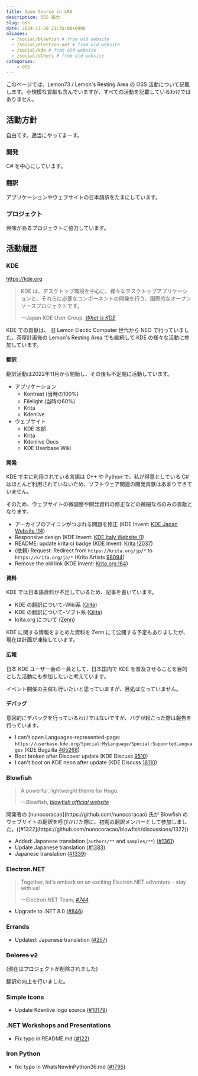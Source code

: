 ```yaml
---
title: Open Source in LRA
description: OSS 協力
slug: oss
date: 2024-11-20 21:35:00+0900
aliases:
  - /social/blowfish # from old website
  - /social/electron-net # from old website
  - /social/kde # from old website
  - /social/others # from old website
categories:
    - OSS
---
```


<!--
   __    __
  |  | /  /
  |  |/  /
  |     <
  |  |\  \
  |__| \__\
   -------
    |KDE|
   -------
-->

<!--
   _________
  /         \
 /   _    _  \
|   | |_| |   |
|   |  _  |   |
|   |_| |_|   |
 \           /
  \_________/
 --------------
     |Hugo|
 --------------
-->

<!--
      o
   ____\__
  / /   \ \
  \/  o  |/
  |\--___/   ELECTRON.NET
  o \___/--o
----------------
 |Electron.NET|
----------------
-->

<!--
  _________
 / _       \
 ||0|      |
 | V       |
 |         |
 |         |
 |         |
 |         | smart phone
 \_________/
------------------------
 |Social Communication|
------------------------
-->

このページでは、Lemon73 / Lemon's Resting Area の OSS 活動について記載します。小規模な貢献も含んでいますが、すべての活動を記載しているわけではありません。

## 活動方針

自由です。適当にやってまーす。

### 開発

C# を中心にしています。

### 翻訳

アプリケーションやウェブサイトの日本語訳をたまにしています。

### プロジェクト

興味があるプロジェクトに協力しています。

## 活動履歴

### KDE

<https://kde.org>

> KDE は、デスクトップ環境を中心に、様々なデスクトップアプリケーションと、それらに必要なコンポーネントの開発を行う、国際的なオープンソースプロジェクトです。
> 
> —Japan KDE User Group, [*What is KDE*](https://jp.kde.org/community/whatiskde/)

KDE での貢献は、 旧 Lemon Electic Computer 世代から NEO で行っていました。茶屋計画後の Lemon's Resting Area でも継続して KDE の様々な活動に参加しています。

#### 翻訳

翻訳活動は2022年11月から開始し、その後も不定期に活動しています。

- アプリケーション
  - Kontrast (当時の100%)
  - Filelight (当時の60%)
  - Krita
  - Kdenlive
- ウェブサイト
  - KDE 本部
  - Krita
  - Kdenlive Docs
  - KDE Userbase Wiki

#### 開発

KDE で主に利用されている言語は C++ や Python で、私が得意としている C# はほとんど利用されていないため、ソフトウェア関連の開発貢献はあまりできていません。

そのため、ウェブサイトの微調整や開発資料の修正などの微細な点のみの貢献となります。

- アーカイブのアイコンがつぶれる問題を修正 (KDE Invent: [KDE Japan Website !14](https://invent.kde.org/websites/jp-kde-org/-/merge_requests/14))
- Responsive design (KDE Invent: [KDE Italy Website !1](https://invent.kde.org/websites/kdeitalia-it/-/merge_requests/1))
- README: update krita ci badge (KDE Invent: [Krita !2037](https://invent.kde.org/graphics/krita/-/merge_requests/2037))
- (依頼) Request: Redirect from `https://krita.org/jp/*` to `https://krita.org/ja/*` (Krita Artists [98094](https://krita-artists.org/t/98094))
- Remove the old link (KDE Invent: [Krita.org !64](https://invent.kde.org/websites/krita-org/-/merge_requests/64))

#### 資料

KDE では日本語資料が不足しているため、記事を書いています。

- KDE の翻訳について-Wiki系 ([Qiita](https://qiita.com/Lemon73/items/768215973076938c86a2))
- KDE の翻訳について-ソフト系 ([Qiita](https://qiita.com/Lemon73/items/ad93e1ab5bad0cd1b44a))
- krita.org について ([Zenn](https://zenn.dev/lemon73/scraps/4872429955d1cc))

KDE に関する情報をまとめた資料を Zenn にて公開する予定もありましたが、現在は計画が凍結しています。

#### 広報

日本 KDE ユーザー会の一員として、日本国内で KDE を普及させることを目的とした活動にも参加したいと考えています。

イベント開催の主催も行いたいと思っていますが、目処は立っていません。

#### デバッグ

意図的にデバッグを行っているわけではないですが、バグが起こった際は報告を行っています。

- I can't open Languages-represented-page: `https://userbase.kde.org/Special:MyLanguage/Special:SupportedLanguages` (KDE Bugzilla [465268](https://bugs.kde.org/465268))
- Boot broken after Discover update (KDE Discuss [9510](https://discuss.kde.org/t/9510))
- I can't boot on KDE neon after update (KDE Discuss [18110](https://discuss.kde.org/t/18110))

### Blowfish

> A powerful, lightweight theme for Hugo.
> 
> —Blowfish, [*blowfish official website*](https://blowfish.page)

<p>開発者の [nunocoracao](https://github.com/nunocoracao) 氏が Blowfish のウェブサイトの翻訳を呼びかけた際に、初期の翻訳メンバーとして参加しました。([#1322](https://github.com/nunocoracao/blowfish/discussions/1322))

- Added: Japanese translation (`authors/**` and `samples/**`) ([#1361](https://github.com/nunocoracao/blowfish/pull/1361))
- Update Japanese translation ([#1383](https://github.com/nunocoracao/blowfish/pull/1383))
- Japanese translation ([#1339](https://github.com/nunocoracao/blowfish/pull/1339))

### Electron.NET

> Together, let's embark on an exciting Electron.NET adventure - stay with us!
> 
> —Electron.NET Team, [*#744*](https://github.com/ElectronNET/Electron.NET/issues/744#issue-1636680771)

- Upgrade to .NET 8.0 ([#846](https://github.com/ElectronNET/Electron.NET/pull/846))

### Errands

- Updated: Japanese translation ([#257](https://github.com/mrvladus/Errands/pull/257))

### ~~Dolores v2~~

(現在はプロジェクトが削除されました)

翻訳の向上を行いました。

### Simple Icons

- Update Kdenlive logo source ([#10179](https://github.com/simple-icons/simple-icons/pull/10179))

### .NET Workshops and Presentations

- Fix typo in README.md ([#122](https://github.com/dotnet-presentations/dotnet-maui-workshop/pull/122))

### Iron Python

- fix: typo in WhatsNewInPython36.md ([#1795](https://github.com/IronLanguages/ironpython3/pull/1795))
